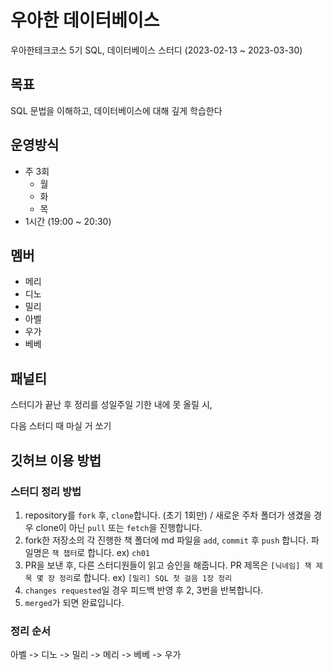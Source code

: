 # 우아한 데이터베이스

우아한테크코스 5기 SQL, 데이터베이스 스터디 (2023-02-13 ~ 2023-03-30)

## 목표

SQL 문법을 이해하고, 데이터베이스에 대해 깊게 학습한다

## 운영방식

- 주 3회
  - 월
  - 화
  - 목
- 1시간 (19:00 ~ 20:30)

## 멤버

- 메리
- 디노
- 밀리
- 아벨
- 우가
- 베베

## 패널티

스터디가 끝난 후 정리를 성일주일 기한 내에 못 올릴 시,

다음 스터디 때 마실 거 쏘기

## 깃허브 이용 방법

### 스터디 정리 방법

1. repository를 `fork` 후, `clone`합니다. (초기 1회만) / 새로운 주차 폴더가 생겼을 경우 clone이 아닌 `pull` 또는 `fetch`을 진행합니다.
2. fork한 저장소의 각 진행한 책 폴더에 md 파일을 `add`, `commit` 후 `push` 합니다. 파일명은 `책 챕터`로 합니다. ex) `ch01`
3. PR을 보낸 후, 다른 스터디원들이 읽고 승인을 해줍니다. PR 제목은 `[닉네임] 책 제목 몇 장 정리`로 합니다. ex) `[밀리] SQL 첫 걸음 1장 정리`
4. `changes requested`일 경우 피드백 반영 후 2, 3번을 반복합니다.
5. `merged`가 되면 완료입니다.

### 정리 순서

아벨 -> 디노 -> 밀리 -> 메리 -> 베베 -> 우가
